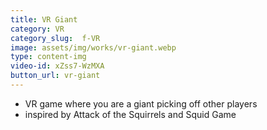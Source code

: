 ```yaml
---
title: VR Giant
category: VR
category_slug:  f-VR
image: assets/img/works/vr-giant.webp
type: content-img
video-id: xZss7-WzMXA
button_url: vr-giant
---
```

* VR game where you are a giant picking off other players
* inspired by Attack of the Squirrels and Squid Game
